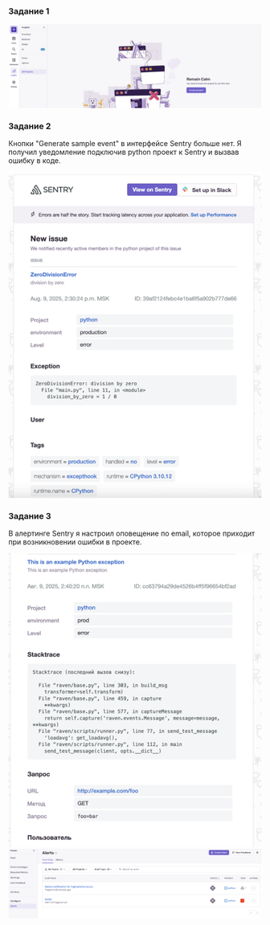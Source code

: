 ### Задание 1

![img.png](img.png)


### Задание 2
Кнопки "Generate sample event" в интерфейсе Sentry больше нет.
Я получил уведомление подключив python проект к Sentry и вызвав ошибку в коде.

![img_1.png](img_1.png)

### Задание 3
В алертинге Sentry я настроил оповещение по email, которое приходит при возникновении ошибки в проекте.


![img_2.png](img_2.png)
![img_3.png](img_3.png)